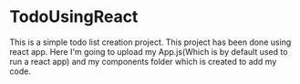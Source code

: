 # TodoUsingReact
This is a simple todo list creation project. This project has been done using react app. 
Here I'm going to upload my App.js(Which is by default used to run a react app) and my components folder which is created to add my code. 

